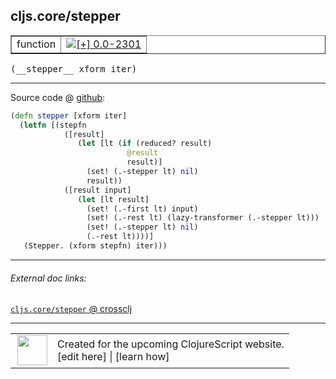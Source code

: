 ## cljs.core/stepper



 <table border="1">
<tr>
<td>function</td>
<td><a href="https://github.com/cljsinfo/cljs-api-docs/tree/0.0-2301"><img valign="middle" alt="[+] 0.0-2301" title="Added in 0.0-2301" src="https://img.shields.io/badge/+-0.0--2301-lightgrey.svg"></a> </td>
</tr>
</table>


 <samp>
(__stepper__ xform iter)<br>
</samp>

---







Source code @ [github](https://github.com/clojure/clojurescript/blob/r2411/src/cljs/cljs/core.cljs#L3063-L3077):

```clj
(defn stepper [xform iter]
  (letfn [(stepfn
            ([result]
               (let [lt (if (reduced? result)
                          @result
                          result)]
                 (set! (.-stepper lt) nil)
                 result))
            ([result input]
               (let [lt result]
                 (set! (.-first lt) input)
                 (set! (.-rest lt) (lazy-transformer (.-stepper lt)))
                 (set! (.-stepper lt) nil)
                 (.-rest lt))))]
   (Stepper. (xform stepfn) iter)))
```

<!--
Repo - tag - source tree - lines:

 <pre>
clojurescript @ r2411
└── src
    └── cljs
        └── cljs
            └── <ins>[core.cljs:3063-3077](https://github.com/clojure/clojurescript/blob/r2411/src/cljs/cljs/core.cljs#L3063-L3077)</ins>
</pre>

-->

---



###### External doc links:

[`cljs.core/stepper` @ crossclj](http://crossclj.info/fun/cljs.core.cljs/stepper.html)<br>

---

 <table>
<tr><td>
<img valign="middle" align="right" width="48px" src="http://i.imgur.com/Hi20huC.png">
</td><td>
Created for the upcoming ClojureScript website.<br>
[edit here] | [learn how]
</td></tr></table>

[edit here]:https://github.com/cljsinfo/cljs-api-docs/blob/master/cljsdoc/cljs.core/stepper.cljsdoc
[learn how]:https://github.com/cljsinfo/cljs-api-docs/wiki/cljsdoc-files

<!--

This information was too distracting to show to readers, but I'll leave it
commented here since it is helpful to:

- pretty-print the data used to generate this document
- and show how to retrieve that data



The API data for this symbol:

```clj
{:ns "cljs.core",
 :name "stepper",
 :type "function",
 :signature ["[xform iter]"],
 :source {:code "(defn stepper [xform iter]\n  (letfn [(stepfn\n            ([result]\n               (let [lt (if (reduced? result)\n                          @result\n                          result)]\n                 (set! (.-stepper lt) nil)\n                 result))\n            ([result input]\n               (let [lt result]\n                 (set! (.-first lt) input)\n                 (set! (.-rest lt) (lazy-transformer (.-stepper lt)))\n                 (set! (.-stepper lt) nil)\n                 (.-rest lt))))]\n   (Stepper. (xform stepfn) iter)))",
          :title "Source code",
          :repo "clojurescript",
          :tag "r2411",
          :filename "src/cljs/cljs/core.cljs",
          :lines [3063 3077]},
 :full-name "cljs.core/stepper",
 :full-name-encode "cljs.core/stepper",
 :history [["+" "0.0-2301"]]}

```

Retrieve the API data for this symbol:

```clj
;; from Clojure REPL
(require '[clojure.edn :as edn])
(-> (slurp "https://raw.githubusercontent.com/cljsinfo/cljs-api-docs/catalog/cljs-api.edn")
    (edn/read-string)
    (get-in [:symbols "cljs.core/stepper"]))
```

-->
